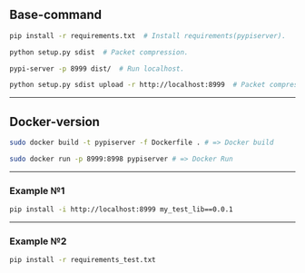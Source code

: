 ## Base-command

```bash
pip install -r requirements.txt  # Install requirements(pypiserver).
```

```bash
python setup.py sdist  # Packet compression.
```

```bash
pypi-server -p 8999 dist/  # Run localhost.
```

```bash
python setup.py sdist upload -r http://localhost:8999  # Packet compression + update packages on host.
```
- - -
## Docker-version

```bash
sudo docker build -t pypiserver -f Dockerfile . # => Docker build
```

```bash
sudo docker run -p 8999:8998 pypiserver # => Docker Run
```
- - - 
### Example №1
```bash
pip install -i http://localhost:8999 my_test_lib==0.0.1
```

- - -
### Example №2
```bash
pip install -r requirements_test.txt
```